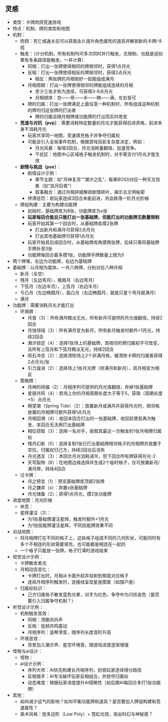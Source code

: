 ## 灵感
* 类型：卡牌肉鸽竞速游戏
* 特点：机制、牌的类型和地图
* 机制：
    * 肉鸽：死亡或通关后可以获取永久提升角色属性的道具并解锁新的卡牌/卡组
    * 触发：（计分机制，所有机制均可多次同时并行触发，无限制，也就是说如果有多条路径能触发，一并计算）
        * 同相：打出一张牌使得相同的牌相邻时，获得1点月光
        * 反相：打出一张牌使得相反的牌相邻时，获得2点月光
            * 相反：两张牌的月相刚好一起能组成满月
        * 月相周期：打出一张牌使得相邻的牌能组成连续的月相
            * 至少三张才称为连续，可获得3-8点月光
            * 月相顺序：空——弯——半——椭——满，左右皆可
        * 牌的归属：打出一张牌满足上面任意一种机制时，所有组成这种机制的牌均归这张牌的打出者
            * 牌的归属会随月相牌或功能牌的打出而实时改变
    * **竞速与对抗（pvp）**：需要消耗特定数量的月光才能获得前进资格，前进本身不消耗月光
        * 玩家共享同一地图，竞速填充格子并争夺归属权
        * 可能会引入全局事件机制，根据游戏目前复杂度决定，例如：
            * 月光风暴：每隔3回合，月光消耗量翻倍，加速竞争。
            * 干扰区：地图中心区域格子触发机制时，对手需支付1月光才能生效
    * **剧情与挑战（pve）**：
        * 剧情设计示例：
            * 章节主题：如“月神复苏”“潮汐之乱”，每章BOSS对应一种天文现象（如“血月巨兽”）
            * 叙事融合：通过月相拼接解锁剧情碎片，揭示古文明秘密
        * 停滞惩罚：若玩家连续3回合未能前进，将会跌落一阶月光阶梯
    * 牌组构建：主要为构建功能牌
        * 初始时，基础牌库为8张，功能牌库为x张
        * **玩家每回合能且只能打出一张基础牌，但能打出的功能牌无数量限制**
        * 玩家开始其第一个回合时，从基础牌库摸2张牌
            * 打出新月和满月可获得2点月光
            * 打出其他基础牌可获得1点月光
        * 玩家开始其后续回合时，从基础牌库再摸两张牌，后续只需将基础牌手牌补至3张
        * 功能牌每回合最多摸1张，功能牌手牌数量上限为5
* 两个牌堆，左边为功能牌，右边为基础牌
* 基础牌：以月相为载体，一共八种牌，分别对应八种月相
    * 新月（全空）
    * 残月（左边弯月），蛾眉月（右边弯月）
    * 下弦月（左边半月），上弦月（右边半月）
    * 亏凸月（左边椭圆月），盈凸月（右边椭圆月，就是只差个弯月就满月）
    * 满月
* 功能牌：需要消耗月光才能打出
    * 环境牌：
        * 月食（3）：所有满月黯淡无光，所有新月可提供的月光值翻倍，持续2回合
        * 月蚀领域（3）：所有满月变为新月，所有新月触发时额外+1月光，持续2回合
        * 潮汐锁定（4）：选择1张场上的基础牌，其相邻的牌归属权不可改变，且所有上弦月和下弦月黯淡无光，持续2回合
        * 陨石冲击（2）：选择清除场上2个非满月格，被清除卡牌的归属者获得2点月光/张
        * 引力漩涡（2）：选择场上1张月光牌（除满月和新月），其月相变为相反
    * 策略牌：
        * 月神的祝福（2）：月相序列可提供的月光值翻倍，弃掉1张基础牌
        * 星链共鸣（4）：若场上你的月相周期长度大于等于5，获取（周期长度+5）点月光
        * 朔望潮（Spring Tide）（2）：放置新月或满月并获得月光时，相邻格放置的月相牌可额外获得1点月光
        * 月相回溯（4）：收回本回合打出的一张基础牌，收回前使其再次触发，本回合无法再打出基础牌
        * 相位窃取（3）：选择一名对手，偷取其最近一次触发的1张月相牌归属权
        * 残月幻影（5）：选择复制1张已打出基础牌相邻格子的月相牌并放置于空位，归属权归己方，持续2回合后消失
        * 月光透支（3）：本回合月光消耗减半，但下回合所有牌获得月光-2
        * 天穹裂隙（6）：在地图边缘选择并生成2个临时格子，仅可放置新月/满月牌，持续4回合
    * 过卡牌：
        * 月之预言（1）：预览基础牌库顶部2张牌
        * 月之嫌弃（x）：弃置x张基础牌
        * 月光储备（2）：获得1点月光，摸2张功能牌
* 进度地图：月光阶梯
    * 休息：
    * 星辉灌注（3）：
        * 为1张基础牌灌注星辉，触发时额外+1月光
        * 为1张技能牌灌注星辉，不同技能牌效果不同
* 对战地图：
    * 将月相牌打在不同的格子上，这些格子组成不同的几何形状，可能同时有多个不相连的形状需要填充，也可能都是相连在一起的
    * 一个格子只能放一张牌，格子打满时游戏结束
* 视觉设计示例：
    * 卡牌散发柔光
    * 月相动态变化：
        * 卡牌打出时，月相从卡面升起并投射到棋盘对应格子
        * 连续月相序列触发时，连接线呈现星座图案（如猎户座）
    * 归属权标识：
        * 己方归属格子散发蓝色光晕，对手为红色，争夺中为闪烁金色（是否要引入归属争夺机制？）
* 听觉设计示例：
    * 机制触发音效：
        * 同相：清脆风铃声
        * 反相：低频共鸣震动
        * 月相序列：竖琴滑音，随序列长度音阶升高
    * 环境音效：
        * 背景加入潮汐声、星空环境音，随游戏进度逐渐增强
* 怪物与ai设计：
    * 怪物：
    * ai设计示例：
        * 序列大师：AI优先构建长月相序列，封锁玩家连续得分路径
        * 反相猎手：AI专注破坏玩家反相组合，并抢夺归属权
        * 动态难度：根据玩家进度提升AI侵略性（如后期AI每回合多打1张功能牌）
* 其他：
    * 如何减少运气的影响？如何平衡功能牌和道具？是否要加入牌组构建和竞速属性？
    * 美术风格：低多边形（Low Poly）+ 霓虹光效，突出科幻与神秘感？